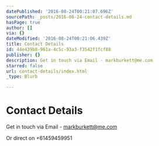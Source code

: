 ```yaml
---
datePublished: '2016-08-24T00:21:07.696Z'
sourcePath: _posts/2016-08-24-contact-details.md
hasPage: true
author: []
via: {}
dateModified: '2016-08-24T00:21:06.439Z'
title: Contact Details
id: 44e439b8-961a-4c5c-93a3-f3542f1fcf88
publisher: {}
description: Get in touch via Email - markburkett@me.com
starred: false
url: contact-details/index.html
_type: Blurb

---
```

# Contact Details

Get in touch via Email - markburkett@me.com

Or direct on +61459459951